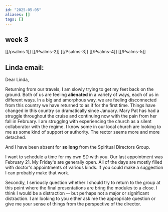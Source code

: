 ```yaml
---
id: "2025-05-05"
aliases: []
tags: []
---
```

## week 3
[[/psalms 1]]
[[/Psalms-2]]
[[/Psalms-3]]
[[/Psalms-4]]
[[/Psalms-5]]


## Linda email:
Dear Linda,

Returning from our travels, I am slowly trying to get my feet back on the ground. Both of us are feeling **alienated** in a variety of ways, each of us in different ways. In a big and amorphous way, we are feeling disconnected from this country we have returned to as if for the first time. Things have changed in this country so dramatically since January. Mary Pat has had a struggle throughout the cruise and continuing now with the pain from her fall in February. I am strugglng with experiencing the church as a silent collaborator with the regime. I know some in our local church are looking to me as some kind of support or authority. The rector seems more and more detached. 

And I have been absent for **so long** from the Spiritual Directors Group. 

I want to schedule a time for my own SD with you. Our last appointment was February 21. My Friday's are generally open. All of the days are mostly filled with doctor's appointments of various kinds. If you could make a suggestion I can probably make that work.

Secondly, I seriously question whether I should try to return to the group at this point where the final presentations are bring the modules to a close. I think I would be a distraction -- but perhaps not a major or significant distraction. I am looking to you either ask me the appropriate question or give me your sense of things from the perspective of the director.
